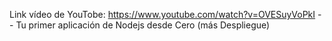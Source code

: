 Link vídeo de YouTobe: 
https://www.youtube.com/watch?v=OVESuyVoPkI  --  Tu primer aplicación de Nodejs desde Cero (más Despliegue)   

